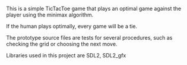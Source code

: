 This is a simple TicTacToe game that plays an optimal game against the player
using the minimax algorithm.

If the human plays optimally, every game will be a tie.

The prototype source files are tests for several procedures, such as checking
the grid or choosing the next move.

Libraries used in this project are SDL2, SDL2_gfx